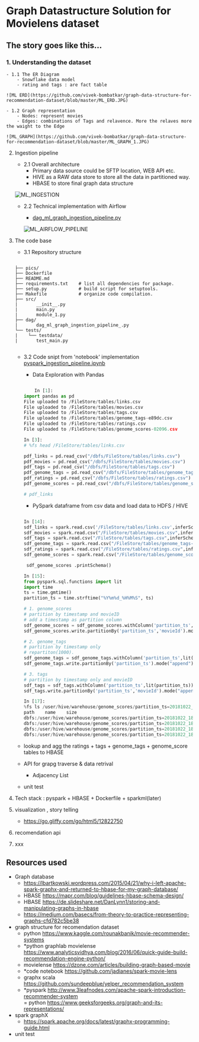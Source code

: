 # Graph Datastructure Solution for Movielens dataset

## The story goes like this...  
### 1. Understanding the dataset  
    - 1.1 The ER Diagram 
        - Snowflake data model 
        - rating and tags : are fact table  
        
    ![ML ERD](https://github.com/vivek-bombatkar/graph-data-structure-for-recommendation-dataset/blob/master/ML_ERD.JPG)  
    
    - 1.2 Graph representation
        - Nodes: represent movies  
        - Edges: combinations of Tags and relavence. More the relaves more the waight to the Edge  
        
    ![ML_GRAPH](https://github.com/vivek-bombatkar/graph-data-structure-for-recommendation-dataset/blob/master/ML_GRAPH_1.JPG)  
 
2. Ingestion pipeline
    - 2.1 Overall architecture
        - Primary data source could be SFTP location, WEB API etc. 
        - HIVE as a RAW data store to store all the data in partitioned way.    
        - HBASE to store final graph data structure   
        
    ![ML_INGESTION](https://github.com/vivek-bombatkar/graph-data-structure-for-recommendation-dataset/blob/master/ML_INGESTION.JPG)  
        
    - 2.2 Technical implementation with Airflow
        - [dag_ml_graph_ingestion_pipeline.py](https://github.com/vivek-bombatkar/graph-data-structure-for-recommendation-dataset/blob/master/dag_ml_graph_ingestion_pipeline_.py)
    
        ![ML_AIRFLOW_PIPELINE](https://github.com/vivek-bombatkar/graph-data-structure-for-recommendation-dataset/blob/master/ML_AIRFLOW_PIPELINE.JPG)
        
        
3. The code base 
    - 3.1 Repository structure
    ```
 
    ├── pics/
    ├── Dockerfile  
    ├── README.md
    ├── requirements.txt    # list all dependencies for package.
    ├── setup.py            # build script for setuptools. 
    ├── Makefile            # organize code compilation.
    ├── src/
    |       __init__.py
    |       main.py
    |       module_1.py
    ├── dag/
    |       dag_ml_graph_ingestion_pipeline_.py
    └── tests/
    |    └── testdata/
    |       test_main.py
    
    
    ```  
    
    - 3.2 Code snipt from 'notebook' implementation [pyspark_ingestion_pipeline.ipynb](https://github.com/vivek-bombatkar/graph-data-structure-for-recommendation-dataset/blob/master/pyspark_ingestion_pipeline.ipynb)  
    
        - Data Exploration with Pandas
        ```python

            In [1]:
        import pandas as pd
        File uploaded to /FileStore/tables/links.csv
        File uploaded to /FileStore/tables/movies.csv
        File uploaded to /FileStore/tables/tags.csv
        File uploaded to /FileStore/tables/genome_tags-e89dc.csv
        File uploaded to /FileStore/tables/ratings.csv
        File uploaded to /FileStore/tables/genome_scores-02096.csv

        In [3]:
        # %fs head /FileStore/tables/links.csv

        pdf_links = pd.read_csv("/dbfs/FileStore/tables/links.csv")
        pdf_movies = pd.read_csv("/dbfs/FileStore/tables/movies.csv")
        pdf_tags = pd.read_csv("/dbfs/FileStore/tables/tags.csv")
        pdf_genome_tags = pd.read_csv("/dbfs/FileStore/tables/genome_tags-e89dc.csv")
        pdf_ratings = pd.read_csv("/dbfs/FileStore/tables/ratings.csv")
        pdf_genome_scores = pd.read_csv("/dbfs/FileStore/tables/genome_scores-02096.csv")

        # pdf_links

        ```
        
        - PySpark dataframe from csv data and load data to HDFS / HIVE 
        ```python
        
        In [14]:
        sdf_links = spark.read.csv('/FileStore/tables/links.csv',inferSchema = "true",header= True)
        sdf_movies = spark.read.csv("/FileStore/tables/movies.csv",inferSchema = "true",header= True)
        sdf_tags = spark.read.csv("/FileStore/tables/tags.csv",inferSchema = "true",header= True)
        sdf_genome_tags = spark.read.csv("/FileStore/tables/genome_tags-e89dc.csv",inferSchema = "true",header= True)
        sdf_ratings = spark.read.csv("/FileStore/tables/ratings.csv",inferSchema = "true",header= True)
        sdf_genome_scores = spark.read.csv("/FileStore/tables/genome_scores-02096.csv",inferSchema = "true",header= True)

         sdf_genome_scores .printSchema()

        In [15]:
        from pyspark.sql.functions import lit
        import time
        ts = time.gmtime()
        partition_ts = time.strftime("%Y%m%d_%H%M%S", ts)

        # 1. genome_scores
        # partition by timestamp and movieID
        # add a timestamp as partition column
        sdf_genome_scores = sdf_genome_scores.withColumn('partition_ts',lit(partition_ts))
        sdf_genome_scores.write.partitionBy('partition_ts','movieId').mode("append").saveAsTable("genome_scores")

        # 2. genome_tags
        # partition by timestamp only 
        # repartiton(1000).
        sdf_genome_tags = sdf_genome_tags.withColumn('partition_ts',lit(partition_ts))
        sdf_genome_tags.write.partitionBy('partition_ts').mode("append").saveAsTable("genome_tags")

        # 3. tags
        # partition by timestamp only and movieID
        sdf_tags = sdf_tags.withColumn('partition_ts',lit(partition_ts))
        sdf_tags.write.partitionBy('partition_ts','movieId').mode("append").saveAsTable("tags")

        In [17]:
        %fs ls /user/hive/warehouse/genome_scores/partition_ts=20181022_182142/movieId=2/
        path	name	size
        dbfs:/user/hive/warehouse/genome_scores/partition_ts=20181022_182142/movieId=2/_SUCCESS	_SUCCESS	0
        dbfs:/user/hive/warehouse/genome_scores/partition_ts=20181022_182142/movieId=2/_committed_3187766080380504256	_committed_3187766080380504256	121
        dbfs:/user/hive/warehouse/genome_scores/partition_ts=20181022_182142/movieId=2/_started_3187766080380504256	_started_3187766080380504256	0
        dbfs:/user/hive/warehouse/genome_scores/partition_ts=20181022_182142/movieId=2/part-00000-tid-3187766080380504256-33905e8c-c865-4bcc-b994-25b322c89c46-33.c000.snappy.parquet	part-00000-tid-3187766080380504256-33905e8c-c865-4bcc-b994-25b322c89c46-33.c000.snappy.parquet	


        ```

    - lookup and agg the ratings + tags + genome_tags + genome_score tables to HBASE  
    - API for grapg traverse & data retrival 
        - Adjacency List  
    - unit test    
2. Tech stack : pyspark + HBASE + Dockerfile + sparkml(later) 
3. visualization , story telling
    - https://go.gliffy.com/go/html5/12822750  
4. recomendation api
5. xxx


## Resources used 
- Graph database 
    - https://lbartkowski.wordpress.com/2015/04/21/why-i-left-apache-spark-graphx-and-returned-to-hbase-for-my-graph-database/  
    - HBASE https://mapr.com/blog/guidelines-hbase-schema-design/  
    - HBASE https://de.slideshare.net/DanLynn1/storing-and-manipulating-graphs-in-hbase  
    - https://medium.com/basecs/from-theory-to-practice-representing-graphs-cfd782c5be38  
- graph structure for recomendation dataset  
    - python https://www.kaggle.com/rounakbanik/movie-recommender-systems  
    - *python graphlab movielense https://www.analyticsvidhya.com/blog/2016/06/quick-guide-build-recommendation-engine-python/  
    - movielense https://dzone.com/articles/building-graph-based-movie  
    - *code notebook https://github.com/jadianes/spark-movie-lens  
    - graphx scala https://github.com/sundeepblue/yelper_recommendation_system  
    - *pyspark http://www.3leafnodes.com/apache-spark-introduction-recommender-system   
    = python https://www.geeksforgeeks.org/graph-and-its-representations/  
- spark graphX  
    - https://spark.apache.org/docs/latest/graphx-programming-guide.html  
- unit test  
